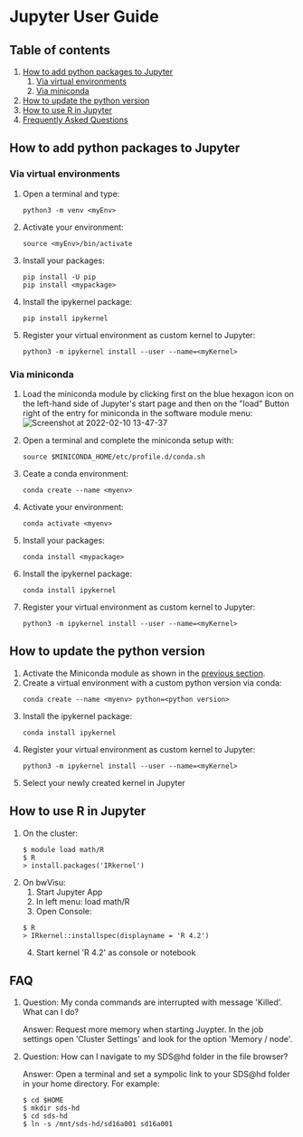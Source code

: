 # Jupyter User Guide

## Table of contents
1) [How to add python packages to Jupyter](#how-to-add-python-packages-to-jupyter)
   1) [Via virtual environments](#via-virtual-environments)
   2) [Via miniconda](#via-miniconda)
2) [How to update the python version](#how-to-update-the-python-version)
3) [How to use R in Jupyter](#how-to-use-r-in-jupyter)
4) [Frequently Asked Questions](#faq)

## How to add python packages to Jupyter

### Via virtual environments
1) Open a terminal and type:
   ```
   python3 -m venv <myEnv>
   ```
1) Activate your environment:
   ```
   source <myEnv>/bin/activate
   ```
2) Install your packages:
   ```
   pip install -U pip
   pip install <mypackage>
   ```
3) Install the ipykernel package:
   ```
   pip install ipykernel
   ```
2) Register your virtual environment as custom kernel to Jupyter:
   ```
   python3 -m ipykernel install --user --name=<myKernel>
   ```
### Via miniconda
1) Load the miniconda module by clicking first on the blue hexagon icon on the left-hand side of Jupyter's start page and then on the "load" Button right of the entry for miniconda in the software module menu: ![Screenshot at 2022-02-10 13-47-37](https://user-images.githubusercontent.com/68850960/153412721-960613c1-ccbd-46a3-922f-bcbf247553a8.png)    

2) Open a terminal and complete the miniconda setup with:
    ```
    source $MINICONDA_HOME/etc/profile.d/conda.sh 
    ```
3) Ceate a conda environment:
    ```
    conda create --name <myenv>
    ```
4) Activate your environment:
    ```
    conda activate <myenv>
    ```
5) Install your packages:
   ```
   conda install <mypackage>
   ```
6) Install the ipykernel package:
   ```
   conda install ipykernel
   ```
7) Register your virtual environment as custom kernel to Jupyter:
   ```
   python3 -m ipykernel install --user --name=<myKernel>
   ```
  
## How to update the python version
1) Activate the Miniconda module as shown in the [previous section](#via-miniconda).
2) Create a virtual environment with a custom python version via conda:
   ```
   conda create --name <myenv> python=<python version>
   ```
3) Install the ipykernel package:
   ```
   conda install ipykernel
   ```
4) Register your virtual environment as custom kernel to Jupyter:
   ```
   python3 -m ipykernel install --user --name=<myKernel>
   ```
5) Select your newly created kernel in Jupyter

## How to use R in Jupyter

1) On the cluster:
   ```
   $ module load math/R
   $ R
   > install.packages('IRkernel')
   ```
2) On bwVisu:
   1) Start Jupyter App
   2) In left menu: load math/R
   3) Open Console:
    ```
    $ R
    > IRkernel::installspec(displayname = 'R 4.2')
    ```
   4) Start kernel 'R 4.2' as console or notebook

## FAQ

1) Question: My conda commands are interrupted with message 'Killed'. What can I do?

   Answer: Request more memory when starting Juypter. In the job settings open 'Cluster Settings' and look for the option 'Memory / node'.

2) Question: How can I navigate to my SDS@hd folder in the file browser?

   Answer: Open a terminal and set a sympolic link to your SDS@hd folder in your home directory. For example:
   ```
   $ cd $HOME
   $ mkdir sds-hd
   $ cd sds-hd
   $ ln -s /mnt/sds-hd/sd16a001 sd16a001
   ```
